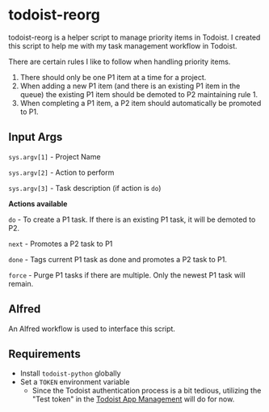 # todoist-reorg

todoist-reorg is a helper script to manage priority items in Todoist. I created this script to help me with my task 
management workflow in Todoist.

There are certain rules I like to follow when handling priority items.

1. There should only be one P1 item at a time for a project.
1. When adding a new P1 item (and there is an existing P1 item in the queue) the existing P1 item should be 
demoted to P2 maintaining rule 1. 
1. When completing a P1 item, a P2 item should automatically be promoted to P1. 

## Input Args

`sys.argv[1]` - Project Name

`sys.argv[2]` - Action to perform

`sys.argv[3]` - Task description (if action is `do`)

**Actions available**

`do` - To create a P1 task. If there is an existing P1 task, it will be demoted to P2.

`next` - Promotes a P2 task to P1

`done` - Tags current P1 task as done and promotes a P2 task to P1.

`force` - Purge P1 tasks if there are multiple. Only the newest P1 task will remain.
 

## Alfred

An Alfred workflow is used to interface this script.

## Requirements

- Install `todoist-python` globally
- Set a `TOKEN` environment variable
    - Since the Todoist authentication process is a bit tedious, utilizing 
    the "Test token" in the [Todoist App Management](https://developer.todoist.com/appconsole.html) will do for now.

